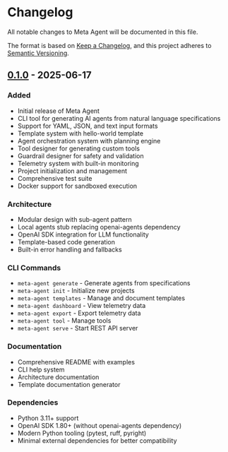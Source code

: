 # Changelog

All notable changes to Meta Agent will be documented in this file.

The format is based on [Keep a Changelog](https://keepachangelog.com/en/1.0.0/),
and this project adheres to [Semantic Versioning](https://semver.org/spec/v2.0.0.html).

## [0.1.0] - 2025-06-17

### Added
- Initial release of Meta Agent
- CLI tool for generating AI agents from natural language specifications
- Support for YAML, JSON, and text input formats
- Template system with hello-world template
- Agent orchestration system with planning engine
- Tool designer for generating custom tools
- Guardrail designer for safety and validation
- Telemetry system with built-in monitoring
- Project initialization and management
- Comprehensive test suite
- Docker support for sandboxed execution

### Architecture
- Modular design with sub-agent pattern
- Local agents stub replacing openai-agents dependency
- OpenAI SDK integration for LLM functionality
- Template-based code generation
- Built-in error handling and fallbacks

### CLI Commands
- `meta-agent generate` - Generate agents from specifications
- `meta-agent init` - Initialize new projects
- `meta-agent templates` - Manage and document templates
- `meta-agent dashboard` - View telemetry data
- `meta-agent export` - Export telemetry data
- `meta-agent tool` - Manage tools
- `meta-agent serve` - Start REST API server

### Documentation
- Comprehensive README with examples
- CLI help system
- Architecture documentation
- Template documentation generator

### Dependencies
- Python 3.11+ support
- OpenAI SDK 1.80+ (without openai-agents dependency)
- Modern Python tooling (pytest, ruff, pyright)
- Minimal external dependencies for better compatibility

[0.1.0]: https://github.com/yourusername/meta-agent/releases/tag/v0.1.0